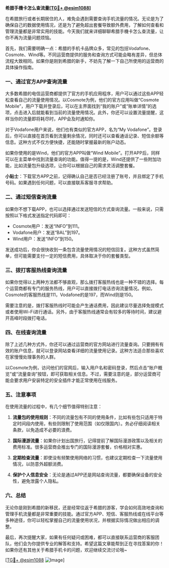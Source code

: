 **希腊手機卡怎么查流量[[TG💪+ @esim1088](https://t.me/s/esim1088)]**

在希腊旅行或者长期居住的人，难免会遇到需要查询手机流量的情况。无论是为了确保自己的数据使用情况，还是为了避免超出套餐导致额外费用，了解如何查看和管理流量都是非常实用的技能。今天我们就来详细聊聊希腊手機卡怎么查流量，让你不再为流量问题烦恼。

首先，我们需要明确一点：希腊的手机卡品牌众多，常见的包括Vodafone、Cosmote、Wind等。不同运营商提供的服务和查询方式可能会略有差异，但总体流程大致相同。如果你是刚到希腊的新手，不妨先了解一下自己所使用的运营商的具体操作指南。

### 一、通过官方APP查询流量

大多数希腊的电信运营商都提供了官方的手机应用程序，用户可以通过这些APP轻松查看自己的流量使用情况。以Cosmote为例，他们的官方应用叫做“Cosmote Mobile”，用户下载并登录后，可以在主界面找到“我的账户”或“账单详情”的选项，点击进入后就能看到当前的流量使用情况。此外，你还可以设置流量提醒，这样当你的流量即将耗尽时，APP会及时通知你。

对于Vodafone用户来说，他们也有类似的官方APP，名为“My Vodafone”。登录后，你可以直接在首页看到流量剩余情况，同时还可以查看通话记录、短信余额等信息。这种方式不仅方便快捷，还能随时掌握最新的账户动态。

如果你使用的是Wind，他们的官方APP叫做“Wind Mobile”。打开APP后，同样可以在主菜单中找到流量查询的功能。值得一提的是，Wind还提供了一些附加功能，比如流量包升级选项，让你可以根据自己的需求灵活调整套餐。

**小贴士**：下载官方APP之前，记得确认自己是否已经注册了账号，并且绑定了手机号码。如果遇到任何问题，可以直接联系客服寻求帮助。

### 二、通过短信查询流量

如果你不想下载APP，也可以选择通过发送短信的方式查询流量。一般来说，只需按照以下格式发送指定代码即可：

- Cosmote用户：发送“INFO”到111。
- Vodafone用户：发送“BAL”到197。
- Wind用户：发送“INFO”到150。

发送成功后，你会很快收到一条包含流量使用情况的短信回复。这种方式虽然简单，但可能需要支付一定的短信费用，具体取决于你的套餐类型。

### 三、拨打客服热线查询流量

如果你觉得以上两种方法都不够直观，那么拨打客服热线也是一种不错的选择。每个运营商都有专门的服务热线，用户可以直接拨打电话咨询流量情况。例如，Cosmote的客服热线是111，Vodafone的是197，而Wind则是150。

需要注意的是，拨打客服热线时可能会产生通话费用，因此建议尽量选择免提模式或者使用Wi-Fi进行通话。另外，由于客服热线通常会有较多的等待时间，建议避开高峰时段拨打电话。

### 四、在线查询流量

除了上述几种方式外，你还可以通过运营商的官方网站进行流量查询。只要拥有有效的账户信息，就可以登录网站查看详细的流量使用记录。这种方法适合那些喜欢在家慢慢处理事务的人群。

以Cosmote为例，访问他们的官网后，输入用户名和密码登录，然后点击“账户概览”或“流量查询”按钮，即可获取相关信息。不过，需要注意的是，部分运营商可能会要求用户安装特定的安全插件才能正常使用在线服务。

### 五、注意事项

在使用流量的过程中，有几个细节值得特别注意：

1. **流量包的使用规则**：不同的流量包有不同的使用条件，比如有些包只适用于特定时间段内使用，有些则限制了使用范围（如仅限国内）。务必仔细阅读相关条款，以免造成不必要的浪费。

2. **国际漫游流量**：如果你计划出国旅行，记得提前了解国际漫游政策以及相关的费用标准。很多运营商会推出专门的国际漫游套餐，价格相对实惠。

3. **定期检查流量**：即使没有频繁使用网络的习惯，也建议定期检查一下流量使用情况，以防意外超额消费。

4. **保护个人信息安全**：无论是通过APP还是网站查询流量，都要确保设备的安全性，避免泄露个人隐私。

### 六、总结

无论你是刚到希腊的新移民，还是经常往返于希腊的游客，学会如何高效地查询和管理手机流量都是非常重要的技能。通过官方APP、短信、客服热线或在线平台等多种途径，你可以轻松掌握自己的流量使用状况，并根据实际情况做出相应的调整。

最后，再次提醒大家，如果有任何疑问或困难，都可以直接联系运营商的客服团队，他们会为你提供专业的解答和支持。希望这篇文章能帮到正在寻找答案的你！如果你还有其他关于希腊手机卡的问题，欢迎继续交流讨论哦~

[[TG💪+ @esim1088](https://t.me/s/esim1088) ![Image](https://i.postimg.cc/4NQfJmqS/Snipaste-2025-05-13-00-14-12.png)]